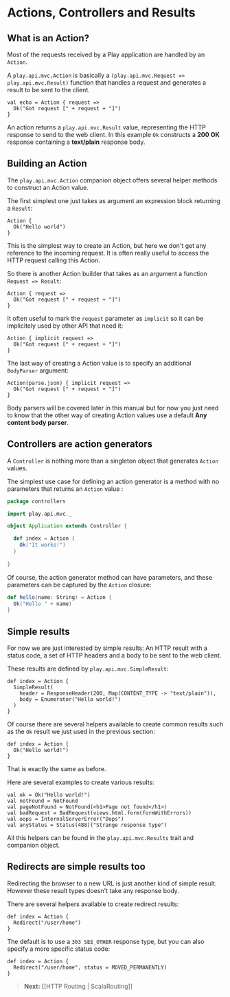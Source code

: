 # Actions, Controllers and Results

## What is an Action?

Most of the requests received by a Play application are handled by an `Action`. 

A `play.api.mvc.Action` is basically a `(play.api.mvc.Request => play.api.mvc.Result)` function that handles a request and generates a result to be sent to the client.

```
val echo = Action { request =>
  Ok("Got request [" + request + "]")
}
```

An action returns a `play.api.mvc.Result` value, representing the HTTP response to send to the web client. In this example `Ok` constructs a **200 OK** response containing a **text/plain** response body.

## Building an Action

The `play.api.mvc.Action` companion object offers several helper methods to construct an Action value. 

The first simplest one just takes as argument an expression block returning a `Result`:

```
Action {
  Ok("Hello world")
}
```

This is the simplest way to create an Action, but here we don't get any reference to the incoming request. It is often really useful to access the HTTP request calling this Action. 

So there is another Action builder that takes as an argument a function `Request => Result`:

```
Action { request =>
  Ok("Got request [" + request + "]")
}
```

It often useful to mark the `request` parameter as `implicit` so it can be implicitely used by other API that need it:

```
Action { implicit request =>
  Ok("Got request [" + request + "]")
}
```

The last way of creating a Action value is to specify an additional `BodyParser` argument:

```
Action(parse.json) { implicit request =>
  Ok("Got request [" + request + "]")
}
```

Body parsers will be covered later in this manual but for now you just need to know that the other way of creating Action values use a default **Any content body parser**.

## Controllers are action generators

A `Controller` is nothing more than a singleton object that generates `Action` values. 

The simplest use case for defining an action generator is a method with no parameters that returns an `Action` value	:

```scala
package controllers

import play.api.mvc._

object Application extends Controller {

  def index = Action {
    Ok("It works!")
  }
    
}
```

Of course, the action generator method can have parameters, and these parameters can be captured by the `Action` closure:

```scala
def hello(name: String) = Action {
  Ok("Hello " + name)
}
```

## Simple results

For now we are just interested by simple results: An HTTP result with a status code, a set of HTTP headers and a body to be sent to the web client.

These results are defined by `play.api.mvc.SimpleResult`:

```
def index = Action {
  SimpleResult(
    header = ResponseHeader(200, Map(CONTENT_TYPE -> "text/plain")), 
    body = Enumerator("Hello world!")
  )
}
```

Of course there are several helpers available to create common results such as the `Ok` result we just used in the previous section:

```
def index = Action {
  Ok("Hello world!")
}
```

That is exactly the same as before.

Here are several examples to create various results:

```
val ok = Ok("Hello world!")
val notFound = NotFound
val pageNotFound = NotFound(<h1>Page not found</h1>)
val badRequest = BadRequest(views.html.form(formWithErrors))
val oops = InternalServerError("Oops")
val anyStatus = Status(488)("Strange response type")
```

All this helpers can be found in the `play.api.mvc.Results` trait and companion object.

## Redirects are simple results too

Redirecting the browser to a new URL is just another kind of simple result. However these result types doesn't take any response body.

There are several helpers available to create redirect results:

```
def index = Action {
  Redirect("/user/home")
}
```

The default is to use a `303 SEE_OTHER` response type, but you can also specify a more specific status code:

```
def index = Action {
  Redirect("/user/home", status = MOVED_PERMANENTLY)
}
```

> **Next:** [[HTTP Routing | ScalaRouting]]


